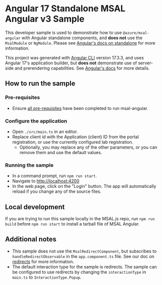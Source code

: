 # Angular 17 Standalone MSAL Angular v3 Sample

This developer sample is used to demonstrate how to use `@azure/msal-angular` with Angular standalone components, and **does not** use the `MsalModule` or `NgModule`. Please see [Angular's docs on standalone](https://angular.io/guide/standalone-components) for more information.

This project was generated with [Angular CLI](https://github.com/angular/angular-cli) version 17.3.3, and uses Angular 17's application builder, but **does not** demonstrate use of server-side and prerendering capabilities. See [Angular's docs](https://angular.io/guide/esbuild) for more details.

## How to run the sample

### Pre-requisites
- Ensure [all pre-requisites](https://github.com/AzureAD/microsoft-authentication-library-for-js/blob/dev/lib/msal-angular/README.md) have been completed to run msal-angular.

### Configure the application
- Open `./src/main.ts` in an editor.
- Replace client id with the Application (client) ID from the portal registration, or use the currently configured lab registration. 
  - Optionally, you may replace any of the other parameters, or you can remove them and use the default values.

### Running the sample
- In a command prompt, run `npm run start`.
- Navigate to [http://localhost:4200](http://localhost:4200)
- In the web page, click on the "Login" button. The app will automatically reload if you change any of the source files.

## Local development

If you are trying to run this sample locally in the MSAL.js repo, run `npm run build` before `npm run start` to install a tarball file of MSAL Angular.

## Additional notes
- This sample does not use the `MsalRedirectComponent`, but subscribes to `handleRedirectObservable` in the `app.component.ts` file. See our doc on [redirects](https://github.com/AzureAD/microsoft-authentication-library-for-js/blob/dev/lib/msal-angular/docs/redirects.md) for more information.
- The default interaction type for the sample is redirects. The sample can be configured to use redirects by changing the `interactionType` in `main.ts` to `InteractionType.Popup`. 

